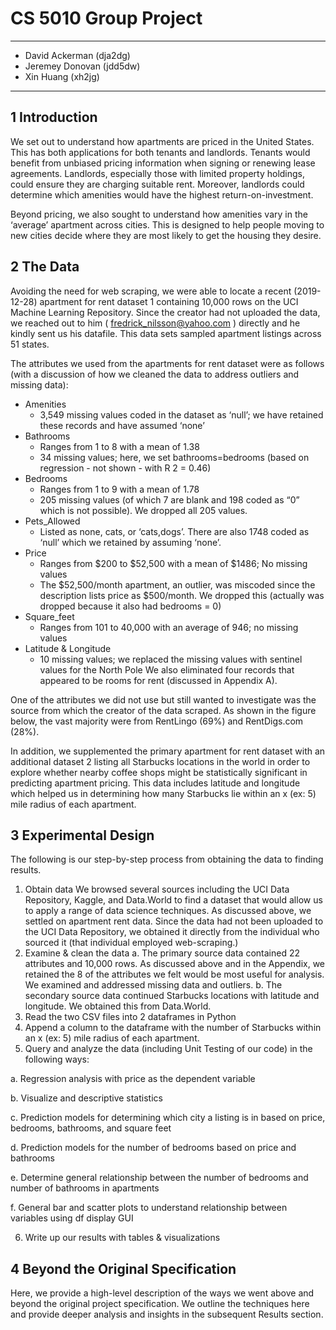 # CS 5010 Group Project
---
- David Ackerman (dja2dg)
- Jeremey Donovan (jdd5dw)
- Xin Huang (xh2jg)
---
## 1 Introduction
We set out to understand how apartments are priced in the United States. 
This has both applications for both tenants and landlords. 
Tenants would benefit from unbiased pricing information when signing or renewing lease agreements.
Landlords, especially those with limited property holdings, could ensure they are charging suitable rent. 
Moreover, landlords could determine which amenities would have the highest return-on-investment.

Beyond pricing, we also sought to understand how amenities vary in the ‘average’ apartment across cities. This is designed to help people moving to new cities decide where they are most likely to get the housing they desire.

## 2 The Data
Avoiding the need for web scraping, we were able to locate a recent (2019-12-28) apartment for rent dataset 1 containing 10,000 rows on the UCI Machine Learning Repository. 
Since the creator had not uploaded the data, we reached out to him ( fredrick_nilsson@yahoo.com ) directly and he kindly sent us his datafile. 
This data sets sampled apartment listings across 51 states.

The attributes we used from the apartments for rent dataset were as follows (with a discussion of how we cleaned the data to address outliers and missing data):

- Amenities
  - 3,549 missing values coded in the dataset as ‘null’; we have retained these records and have assumed ‘none’
- Bathrooms
   - Ranges from 1 to 8 with a mean of 1.38
   - 34 missing values; here, we set bathrooms=bedrooms (based on regression - not shown - with R 2 = 0.46)
- Bedrooms
  - Ranges from 1 to 9 with a mean of 1.78
  - 205 missing values (of which 7 are blank and 198 coded as “0” which is not possible). We dropped all 205 values.
- Pets_Allowed
  - Listed as none, cats, or ‘cats,dogs’. There are also 1748 coded as ‘null’ which we retained by assuming ‘none’.
- Price
  - Ranges from $200 to $52,500 with a mean of $1486; No missing values
  - The $52,500/month apartment, an outlier, was miscoded since the description lists price as $500/month. We dropped this (actually was dropped because it also had bedrooms = 0)
- Square_feet
  - Ranges from 101 to 40,000 with an average of 946; no missing values
- Latitude & Longitude
  - 10 missing values; we replaced the missing values with sentinel values for the North Pole
We also eliminated four records that appeared to be rooms for rent (discussed in
Appendix A).

One of the attributes we did not use but still wanted to investigate was the source from which the creator of the data scraped. As shown in the figure below, the vast majority were from RentLingo (69%) and RentDigs.com (28%).

In addition, we supplemented the primary apartment for rent dataset with an additional dataset 2 listing all Starbucks locations in the world in order to explore whether nearby coffee shops might be statistically significant in predicting apartment pricing. 
This data includes latitude and longitude which helped us in determining how many Starbucks lie within an x (ex: 5) mile radius of each apartment.

## 3 Experimental Design
The following is our step-by-step process from obtaining the data to finding
results.
1. Obtain data
We browsed several sources including the UCI Data Repository, Kaggle,
and Data.World to find a dataset that would allow us to apply a range of
data science techniques. As discussed above, we settled on apartment
rent data. Since the data had not been uploaded to the UCI Data
Repository, we obtained it directly from the individual who sourced it (that
individual employed web-scraping.)
2. Examine & clean the data
a. The primary source data contained 22 attributes and 10,000 rows.
As discussed above and in the Appendix, we retained the 8 of the
attributes we felt would be most useful for analysis. We examined
and addressed missing data and outliers.
b. The secondary source data continued Starbucks locations with
latitude and longitude. We obtained this from Data.World.
3. Read the two CSV files into 2 dataframes in Python
4. Append a column to the dataframe with the number of Starbucks within an x (ex: 5) mile radius of each apartment.
5. Query and analyze the data (including Unit Testing of our code) in the
following ways:

  a. Regression analysis with price as the dependent variable
  
  b. Visualize and descriptive statistics
  
  c. Prediction models for determining which city a listing is in based on price, bedrooms, bathrooms, and square feet
  
  d. Prediction models for the number of bedrooms based on price and bathrooms

  e. Determine general relationship between the number of bedrooms and number of bathrooms in apartments

  f. General bar and scatter plots to understand relationship between variables using df display GUI

6. Write up our results with tables & visualizations

## 4 Beyond the Original Specification
Here, we provide a high-level description of the ways we went above and beyond
the original project specification. We outline the techniques here and provide
deeper analysis and insights in the subsequent Results section.
